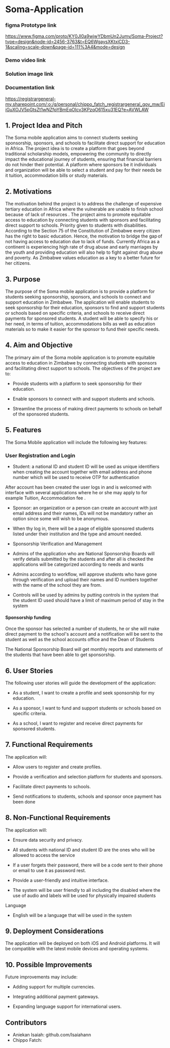# Soma-Application

### figma Prototype link
https://www.figma.com/proto/KY0JI0a9wjwYDbmUn2Jumv/Soma-Project?type=design&node-id=2456-3763&t=EQ6WgaysXKtxiCD3-1&scaling=scale-down&page-id=111%3A4&mode=design

### Demo video link

### Solution image link

### Documentation link
https://registrargeneral-my.sharepoint.com/:o:/g/personal/chippo_fatch_registrargeneral_gov_mw/EiiGuXOJV5pGtsZt1wNZfpYBmEqOIcv3KPzqO615xu31EQ?e=AVWLAW

## 1. Project Idea and Pitch 

The Soma mobile application aims to connect students seeking sponsorship, sponsors, and schools to facilitate direct support for education in Africa. The project idea is to create a platform that goes beyond traditional scholarship models, empowering the community to directly impact the educational journey of students, ensuring that financial barriers do not hinder their potential. A platform where sponsors be it individuals and organization will be able to select a student and pay for their needs be it tuition, accommodation bills or study materials. 
 

## 2. Motivations 

The motivation behind the project is to address the challenge of expensive tertiary education in Africa where the vulnerable are unable to finish school because  of lack of resources . The project aims to promote equitable access to education by connecting students with sponsors and facilitating direct support to schools. Priority given to students with disabilities. According to the Section 75 of the Constitution of Zimbabwe every citizen has the right to basic education. Hence, the motivation to bridge the gap of not having access to education due to lack of funds. Currently Africa as a continent is experiencing high rate of drug abuse and early marriages by the youth and providing education will also help to fight against drug abuse and poverty. As Zimbabwe values education as a key to a better future for her citizens.

## 3. Purpose 

The purpose of the Soma mobile application is to provide a platform for students seeking sponsorship, sponsors, and schools to connect and support education in Zimbabwe. The application will enable students to seek sponsorship for their education, sponsors to find and support students or schools based on specific criteria, and schools to receive direct payments for sponsored students. A student will be able to specify his or her need, in terms of tuition, accommodations bills as well as education materials so to make it easier for the sponsor to fund their specific needs. 
 

## 4. Aim and Objective 

The primary aim of the Soma mobile application is to promote equitable access to education in Zimbabwe by connecting students with sponsors and facilitating direct support to schools. The objectives of the project are to: 

- Provide students with a platform to seek sponsorship for their education. 

- Enable sponsors to connect with and support students and schools. 

- Streamline the process of making direct payments to schools on behalf of the sponsored students. 

 

 ## 5. Features 

The Soma Mobile application will include the following key features: 


### User Registration and Login 

  * Student: a national ID and student ID will be used as unique identifiers when creating the account together with email address and phone number which will be used to receive OTP for authentication 

After account has been created the user logs in and is welcomed with interface with several applications where he or she may apply to for example Tuition, Accommodation fee . 

* Sponsor: an organization or a person can create an account with just email address and their names, IDs will not be mandatory rather an option since some will wish to be anonymous. 

* When thy log in, there will be a page of eligible sponsored students listed under their institution and the type and amount needed. 

* Sponsorship Verification and Management 

* Admins of the application who are National Sponsorship Boards will verify details submitted by the students and after all is checked the applications will be categorized according to needs and wants   

* Admins according to workflow, will approve students who have gone through verification and upload their names and ID numbers together with the name of the school they are from. 

* Controls will be used by admins by putting controls in the system that the student ID used should have a limit of maximum period of stay in the system 

#### Sponsorship funding 

Once the sponsor has selected a number of students, he or she will make direct payment to the school's account  and a notification will be sent to the student as well as the school accounts office and the Dean of Students 

The National Sponsorship Board will get monthly reports and statements of the students that have been able to get sponsorship.

## 6. User Stories 

The following user stories will guide the development of the application: 

* As a student, I want to create a profile and seek sponsorship for my education. 

* As a sponsor, I want to fund and support students or schools based on specific criteria. 

* As a school, I want to register and receive direct payments for sponsored students. 

 

 ## 7. Functional Requirements 

The application will: 

* Allow users to register and create profiles. 

* Provide a verification and selection platform for students and sponsors. 

* Facilitate direct payments to schools. 

* Send notifications to students, schools and sponsor once payment has been done 

 

## 8. Non-Functional Requirements 

The application will: 

* Ensure data security and privacy. 

* All students with national ID and student ID are the ones who will be allowed to access the service 

* If a user forgets their password, there will be a code sent to their phone or email to use it as password rest. 

* Provide a user-friendly and intuitive interface. 

* The system will be user friendly to all including the disabled where the use of audio and labels will be used for physically impaired students 

Language 

* English will be a language that will be used in the system   

 

 

 

## 9. Deployment Considerations 

The application will be deployed on both iOS and Android platforms. It will be compatible with the latest mobile devices and operating systems. 



 

 

 ## 10. Possible Improvements 

Future improvements may include: 

* Adding support for multiple currencies. 

* Integrating additional payment gateways. 

* Expanding language support for international users.


## Contributors
* Aniekan Isaiah: github.com/Isaiahann
* Chippo Fatch: 
